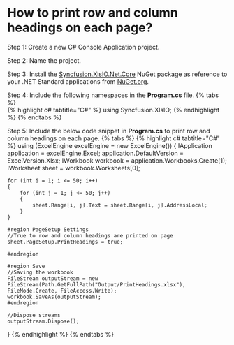 # How to print row and column headings on each page?

Step 1: Create a new C# Console Application project.

Step 2: Name the project.

Step 3: Install the [Syncfusion.XlsIO.Net.Core](https://www.nuget.org/packages/Syncfusion.XlsIO.Net.Core) NuGet package as reference to your .NET Standard applications from [NuGet.org](https://www.nuget.org).

Step 4: Include the following namespaces in the **Program.cs** file.
{% tabs %}  
{% highlight c# tabtitle="C#" %}
using Syncfusion.XlsIO;
{% endhighlight %}
{% endtabs %}

Step 5: Include the below code snippet in **Program.cs** to print row and column headings on each page.
{% tabs %}
{% highlight c# tabtitle="C#" %}
using (ExcelEngine excelEngine = new ExcelEngine())
{
	IApplication application = excelEngine.Excel;
	application.DefaultVersion = ExcelVersion.Xlsx;
	IWorkbook workbook = application.Workbooks.Create(1);
	IWorksheet sheet = workbook.Worksheets[0];

	for (int i = 1; i <= 50; i++)
	{
		for (int j = 1; j <= 50; j++)
		{
			sheet.Range[i, j].Text = sheet.Range[i, j].AddressLocal;
		}
	}

	#region PageSetup Settings
	//True to row and column headings are printed on page
	sheet.PageSetup.PrintHeadings = true;

	#endregion

	#region Save
	//Saving the workbook
	FileStream outputStream = new FileStream(Path.GetFullPath("Output/PrintHeadings.xlsx"), FileMode.Create, FileAccess.Write);
	workbook.SaveAs(outputStream);
	#endregion

	//Dispose streams
	outputStream.Dispose();
}
{% endhighlight %}
{% endtabs %}